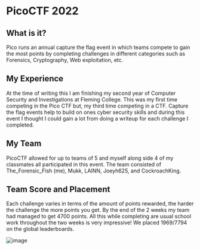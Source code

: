 # PicoCTF 2022
## What is it?
Pico runs an annual capture the flag event in which teams compete to gain the most points by completing challenges in different categories such as Forensics, Cryptography, Web exploitation, etc. 

## My Experience
At the time of writing this I am finishing my second year of Computer Security and Investigations at Fleming College. This was my first time competing in the Pico CTF but, my third time competing in a CTF. Capture the flag events help to build on ones cyber security skills and during this event I thought I could gain a lot from doing a writeup for each challenge I completed.

## My Team
PicoCTF allowed for up to teams of 5 and myself along side 4 of my classmates all participated in this event. The team consisted of The_Forensic_Fish (me), Mukk, LAINN, Joeyh625, and CockroachKing.

## Team Score and Placement
Each challenge varies in terms of the amount of points rewarded, the harder the challenge the more points you get. By the end of the 2 weeks my team had managed to get 4700 points. All this while completing are usual school work throughout the two weeks is very impressive! We placed 1969/7794 on the global leaderboards.

![image](https://user-images.githubusercontent.com/95002315/162258375-8b405ad7-8423-4aae-9bb4-6f1f874a8912.png)
